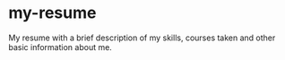 # my-resume
My resume with a brief description of my skills, courses taken and other basic information about me.
